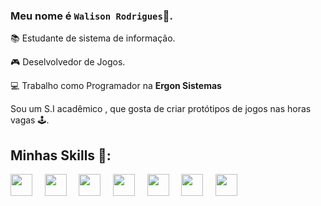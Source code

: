 ### Meu nome é `Walison Rodrigues`👦.

📚 Estudante de sistema de informação.

🎮 Deselvolvedor de Jogos.

💻 Trabalho como Programador na **Ergon Sistemas**

Sou um S.I acadêmico , que gosta de criar protótipos de jogos nas horas vagas 🕹.

## Minhas Skills 🧬:

<img src="https://cdn.jsdelivr.net/gh/devicons/devicon/icons/csharp/csharp-original.svg" width="35px">&nbsp;&nbsp;&nbsp;&nbsp;
<img src="https://cdn.jsdelivr.net/gh/devicons/devicon/icons/unity/unity-original.svg" width="35px">&nbsp;&nbsp;&nbsp;&nbsp;
<img src="https://cdn.jsdelivr.net/gh/devicons/devicon/icons/android/android-plain-wordmark.svg"  width="35px">&nbsp;&nbsp;&nbsp;&nbsp;
<img src="https://cdn.jsdelivr.net/gh/devicons/devicon/icons/visualstudio/visualstudio-plain.svg" width="35px">&nbsp;&nbsp;&nbsp;&nbsp;
<img src="https://cdn.jsdelivr.net/gh/devicons/devicon/icons/trello/trello-plain.svg" width="35px">&nbsp;&nbsp;&nbsp;&nbsp;
<img src="https://cdn.jsdelivr.net/gh/devicons/devicon/icons/html5/html5-original-wordmark.svg" width="35px">&nbsp;&nbsp;&nbsp;&nbsp;
<img src="https://cdn.jsdelivr.net/gh/devicons/devicon/icons/photoshop/photoshop-plain.svg" width="35px">&nbsp;&nbsp;&nbsp;&nbsp;
